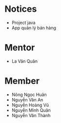 # Notices
- Project java
- App quản lý bán hàng

# Mentor
- La Văn Quân

# Member
- Nông Ngọc Huân
- Nguyễn Văn An
- Nguyễn Hoàng Vũ
- Nguyễn Minh Quân
- Nguyễn Văn Thành